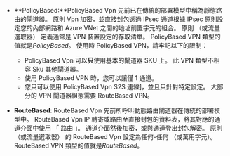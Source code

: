 - **PolicyBased:**PolicyBased Vpn 先前已在傳統的部署模型中稱為靜態路由的閘道器。 原則 Vpn 加密，並直接封包透過 IPsec 通道根據 IPsec 原則設定您的內部網路和 Azure VNet 之間的地址前置字元的組合。 原則 （或流量選取器） 定義通常是 VPN 裝置設定的存取清單。 PolicyBased VPN 類型的值就是*PolicyBased*。 使用時 PolicyBased VPN，請牢記以下的限制︰

    - PolicyBased Vpn 可以**只**使用基本的閘道器 SKU 上。 此 VPN 類型不相容 Sku 其他閘道器。
    - 使用 PolicyBased VPN 時，您可以讓僅 1 通道。
    - 您只可以使用 PolicyBased Vpn S2S 連線]，並且只針對特定設定。 大部分的 VPN 閘道器組態需要 RouteBased VPN。

- **RouteBased**: RouteBased Vpn 先前所呼叫動態路由閘道器在傳統的部署模型中。 RouteBased Vpn IP 轉寄或路由至直接封包的資料表，將其對應的通道介面中使用 「 路由 」。 通道介面然後加密，或與通道登出封包解密。 原則 （或流量選取器） 的 RouteBased Vpn 設定為任何-任何 （或萬用字元）。 RouteBased VPN 類型的值就是*RouteBased*。